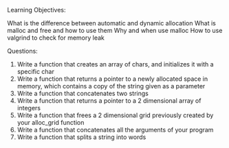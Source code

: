 Learning Objectives:

What is the difference between automatic and dynamic allocation
What is malloc and free and how to use them
Why and when use malloc
How to use valgrind to check for memory leak

Questions:
1. Write a function that creates an array of chars, and initializes it with a specific char
2. Write a function that returns a pointer to a newly allocated space in memory, which contains a copy of the string given as a parameter
3. Write a function that concatenates two strings
4. Write a function that returns a pointer to a 2 dimensional array of integers
5. Write a function that frees a 2 dimensional grid previously created by your alloc_grid function
6. Write a function that concatenates all the arguments of your program
7. Write a function that splits a string into words
